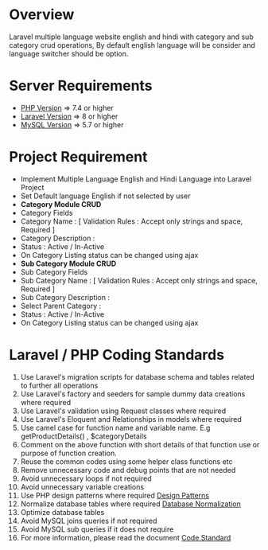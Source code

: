 # Overview
Laravel multiple language website english and hindi with category and sub category crud operations, By default english language will be consider and language switcher should be option.

Server Requirements
=====================================
<ul>
  <li><a href="https://www.php.net/" target="_blank">PHP Version</a> => 7.4 or higher</li>
  <li><a href="https://laravel.com/docs/master" target="_blank">Laravel Version</a> => 8 or higher</li>
  <li><a href="https://www.mysql.com/" target="_blank">MySQL Version</a> => 5.7 or higher</li>
</ul>

# Project Requirement
<ul>
  <li>Implement Multiple Language English and Hindi Language into Laravel Project </li>
  <li>Set Default language English if not selected by user </li>
  <li><b>Category Module CRUD</b></li>
  <li>Category Fields</li>
  <li>Category Name : [ Validation Rules : Accept only strings and space, Required ] </li>
  <li>Category Description : </li>
  <li>Status : Active / In-Active</li>
  <li>On Category Listing status can be changed using ajax</li>
  <li><b>Sub Category Module CRUD</b></li>
  <li>Sub Category Fields</li>
  <li>Sub Category Name : [ Validation Rules : Accept only strings and space, Required ] </li>
  <li>Sub Category Description : </li>
  <li>Select Parent Category : </li>
  <li>Status : Active / In-Active</li>
  <li>On Category Listing status can be changed using ajax</li>
</ul>

# Laravel / PHP Coding Standards
<ol>
 <li>Use Laravel's migration scripts for database schema and tables related to further all operations</li>
 <li>Use Laravel's factory and seeders for sample dummy data creations where required</li>
 <li>Use Laravel's validation using Request classes where required</li>
 <li>Use Laravel's Eloquent and Relationships in models where required</li>
 <li>Use camel case for function name and variable name. E.g getProductDetails() , $categoryDetails </li>
 <li>Comment on the above function with short details of that function use or purpose of function creation. </li>
 <li>Reuse the common codes using some helper class functions etc</li>
 <li>Remove unnecessary code and debug points that are not needed</li>
 <li>Avoid unnecessary loops if not required</li>
 <li>Avoid unnecessary variable creations</li>
 <li>Use PHP design patterns where required <a href="https://refactoring.guru/design-patterns/php" target="_blank">Design Patterns</a></li>    <li>Normalize database tables where required <a href="https://www.guru99.com/database-normalization.html" target="_blank">Database Normalization</a></li>
 <li>Optimize database tables</li>
 <li>Avoid MySQL joins queries if not required</li>
 <li>Avoid MySQL sub queries if it does not require</li>
 <li>For more information, please read the document <a href="https://drive.google.com/drive/folders/1_nxEPw01QnVkVQfZ2WtXyeX7NcQ6ENdh" target='_blank'>Code Standard</a>
</ol>
